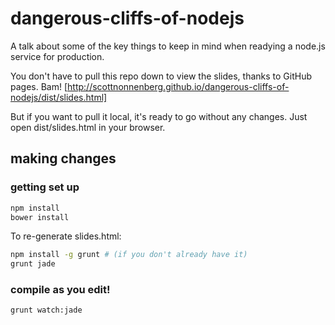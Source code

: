 dangerous-cliffs-of-nodejs
===========================

A talk about some of the key things to keep in mind when readying a node.js service for production.

You don't have to pull this repo down to view the slides, thanks to GitHub pages. Bam! [http://scottnonnenberg.github.io/dangerous-cliffs-of-nodejs/dist/slides.html]

But if you want to pull it local, it's ready to go without any changes. Just open dist/slides.html in your browser.

## making changes

### getting set up

```bash
npm install
bower install
```

To re-generate slides.html:

```bash
npm install -g grunt # (if you don't already have it)
grunt jade
```

### compile as you edit!

```
grunt watch:jade
```
